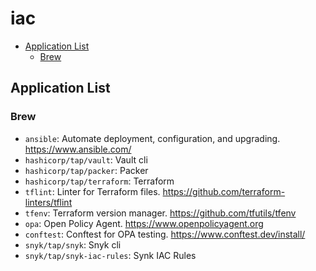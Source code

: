 # iac

- [Application List](#application-list)
  - [Brew](#brew)

## Application List

### Brew

- `ansible`: Automate deployment, configuration, and upgrading. <https://www.ansible.com/>
- `hashicorp/tap/vault`: Vault cli
- `hashicorp/tap/packer`: Packer
- `hashicorp/tap/terraform`: Terraform
- `tflint`: Linter for Terraform files. <https://github.com/terraform-linters/tflint>
- `tfenv`: Terraform version manager. <https://github.com/tfutils/tfenv>
- `opa`: Open Policy Agent. <https://www.openpolicyagent.org>
- `conftest`: Conftest for OPA testing. <https://www.conftest.dev/install/>
- `snyk/tap/snyk`: Snyk cli
- `snyk/tap/snyk-iac-rules`: Synk IAC Rules
